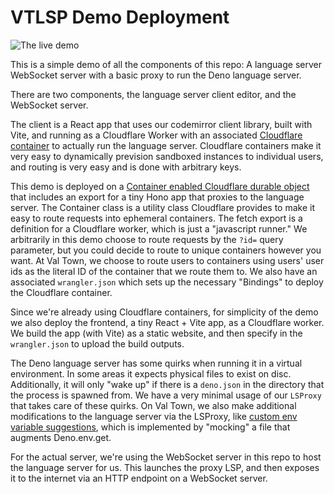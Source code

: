 # VTLSP Demo Deployment

![The live demo](https://filedumpthing.val.run/blob/blob_file_1755126264734_output.gif)

This is a simple demo of all the components of this repo: A language server WebSocket server with a basic proxy to run the Deno language server.

There are two components, the language server client editor, and the WebSocket server.

The client is a React app that uses our codemirror client library, built with Vite, and running as a Cloudflare Worker with an associated [Cloudflare container](https://developers.cloudflare.com/containers/) to actually run the language server. Cloudflare containers make it very easy to dynamically prevision sandboxed instances to individual users, and routing is very easy and is done with arbitrary keys.

This demo is deployed on a [Container enabled Cloudflare durable object](./deploy/main.ts) that includes an export for a tiny Hono app that proxies to the language server. The Container class is a utility class Cloudflare provides to make it easy to route requests into ephemeral containers. The fetch export is a definition for a Cloudflare worker, which is just a "javascript runner." We arbitrarily in this demo choose to route requests by the `?id=` query parameter, but you could decide to route to unique containers however you want. At Val Town, we choose to route users to containers using users' user ids as the literal ID of the container that we route them to. We also have an associated `wrangler.json` which sets up the necessary "Bindings" to deploy the Cloudflare container.

Since we're already using Cloudflare containers, for simplicity of the demo we also deploy the frontend, a tiny React + Vite app, as a Cloudflare worker. We build the app (with Vite) as a static website, and then specify in the `wrangler.json` to upload the build outputs.

The Deno language server has some quirks when running it in a virtual environment. In some areas it expects physical files to exist on disc. Additionally, it will only "wake up" if there is a `deno.json` in the directory that the process is spawned from. We have a very minimal usage of our `LSProxy` that takes care of these quirks. On Val Town, we also make additional modifications to the language server via the LSProxy, like [custom env variable suggestions](https://filedumpthing.val.run/blob/blob_file_1755106837620_1fd7a65c-4a8d-437d-a0c6-1b61e1ef71da.gif), which is implemented by "mocking" a file that augments Deno.env.get.

For the actual server, we're using the WebSocket server in this repo to host the language server for us. This launches the proxy LSP, and then exposes it to the internet via an HTTP endpoint on a WebSocket server.
